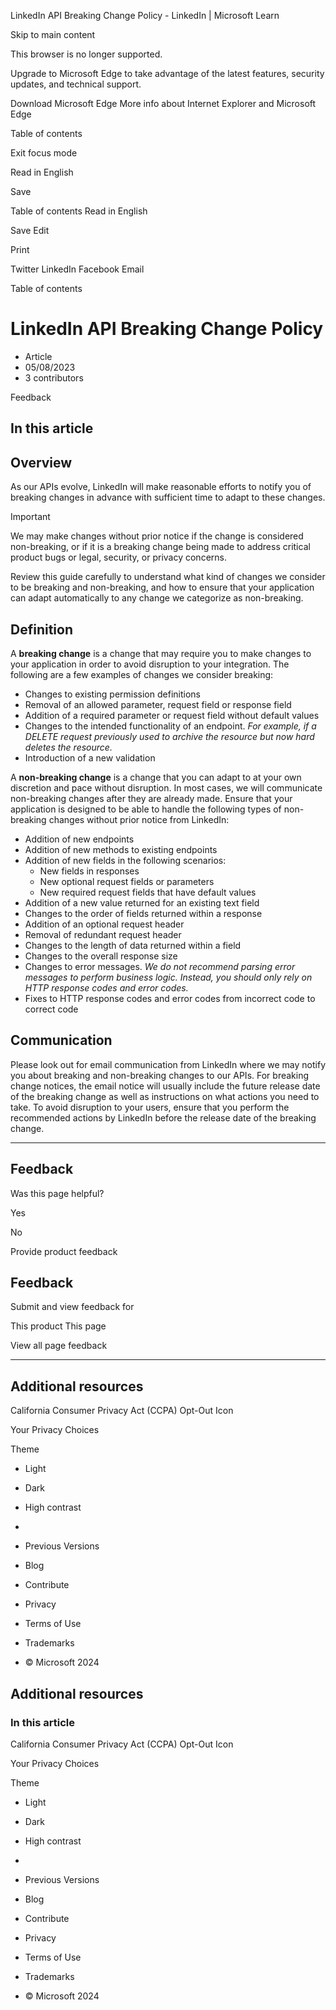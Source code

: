 
LinkedIn API Breaking Change Policy - LinkedIn | Microsoft Learn

Skip to main content

This browser is no longer supported.

Upgrade to Microsoft Edge to take advantage of the latest features, security updates, and technical support.

Download Microsoft Edge
More info about Internet Explorer and Microsoft Edge

Table of contents 

Exit focus mode

Read in English

Save

Table of contents
Read in English

Save
Edit

Print

Twitter
LinkedIn
Facebook
Email

Table of contents

LinkedIn API Breaking Change Policy
===================================

* Article
* 05/08/2023
* 3 contributors

Feedback

In this article
---------------

Overview
--------

As our APIs evolve, LinkedIn will make reasonable efforts to notify you of breaking changes in advance with sufficient time to adapt to these changes.

Important

We may make changes without prior notice if the change is considered non-breaking, or if it is a breaking change being made to address critical product bugs or legal, security, or privacy concerns.

Review this guide carefully to understand what kind of changes we consider to be breaking and non-breaking, and how to ensure that your application can adapt automatically to any change we categorize as non-breaking.

Definition
----------

A **breaking change** is a change that may require you to make changes to your application in order to avoid disruption to your integration. The following are a few examples of changes we consider breaking:

* Changes to existing permission definitions
* Removal of an allowed parameter, request field or response field
* Addition of a required parameter or request field without default values
* Changes to the intended functionality of an endpoint. *For example, if a DELETE request previously used to archive the resource but now hard deletes the resource.*
* Introduction of a new validation

A **non-breaking change** is a change that you can adapt to at your own discretion and pace without disruption. In most cases, we will communicate non-breaking changes after they are already made. Ensure that your application is designed to be able to handle the following types of non-breaking changes without prior notice from LinkedIn:

* Addition of new endpoints
* Addition of new methods to existing endpoints
* Addition of new fields in the following scenarios:
	+ New fields in responses
	+ New optional request fields or parameters
	+ New required request fields that have default values
* Addition of a new value returned for an existing text field
* Changes to the order of fields returned within a response
* Addition of an optional request header
* Removal of redundant request header
* Changes to the length of data returned within a field
* Changes to the overall response size
* Changes to error messages. *We do not recommend parsing error messages to perform business logic. Instead, you should only rely on HTTP response codes and error codes.*
* Fixes to HTTP response codes and error codes from incorrect code to correct code

Communication
-------------

Please look out for email communication from LinkedIn where we may notify you about breaking and non-breaking changes to our APIs. For breaking change notices, the email notice will usually include the future release date of the breaking change as well as instructions on what actions you need to take. To avoid disruption to your users, ensure that you perform the recommended actions by LinkedIn before the release date of the breaking change.

---

Feedback
--------

Was this page helpful?

Yes

No

Provide product feedback

Feedback
--------

Submit and view feedback for

This product
This page

View all page feedback

---

Additional resources
--------------------

California Consumer Privacy Act (CCPA) Opt-Out Icon

Your Privacy Choices

Theme

* Light
* Dark
* High contrast

* 
* Previous Versions
* Blog
* Contribute
* Privacy
* Terms of Use
* Trademarks
* © Microsoft 2024

Additional resources
--------------------

### In this article

California Consumer Privacy Act (CCPA) Opt-Out Icon

Your Privacy Choices

Theme

* Light
* Dark
* High contrast

* 
* Previous Versions
* Blog
* Contribute
* Privacy
* Terms of Use
* Trademarks
* © Microsoft 2024